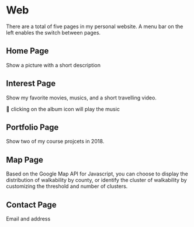 # Web
There are a total of five pages in my personal website. A menu bar on the left enables the switch between pages.
## Home Page
Show a picture with a short description
## Interest Page
Show my favorite movies, musics, and a short travelling video. 

:musical_note: clicking on the album icon will play the music
## Portfolio Page
Show two of my course projcets in 2018.
## Map Page
Based on the Google Map API for Javascript, you can choose to display the distribution of walkability by county, or identify the cluster of walkability by customizing the threshold and number of clusters.
## Contact Page
Email and address
